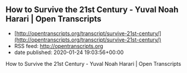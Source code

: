 ## How to Survive the 21st Century - Yuval Noah Harari | Open Transcripts
 - [http://opentranscripts.org/transcript/survive-21st-century/](http://opentranscripts.org/transcript/survive-21st-century/)
 - RSS feed: http://opentranscripts.org
 - date published: 2020-01-24 19:03:56+00:00

How to Survive the 21st Century - Yuval Noah Harari | Open Transcripts

